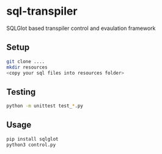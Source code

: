 # sql-transpiler
SQLGlot based transpiler control and evaulation framework

## Setup

```bash
git clone ....
mkdir resources
<copy your sql files into resources folder>
```

## Testing
```bash
python -m unittest test_*.py
```

## Usage
```bash
pip install sqlglot
python3 control.py
```
